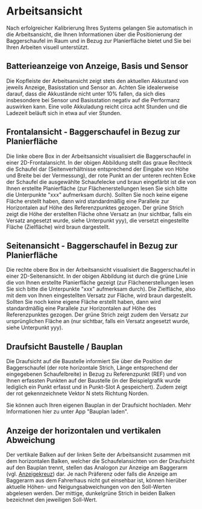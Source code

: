 # Arbeitsansicht
Nach erfolgreicher Kalibrierung Ihres Systems gelangen Sie automatisch in die Arbeitsansicht, die Ihnen Informationen über die Positionierung der Baggerschaufel im Raum und in Bezug zur Planierfläche bietet und Sie bei Ihren Arbeiten visuell unterstützt.

## Batterieanzeige von Anzeige, Basis und Sensor
Die Kopfleiste der Arbeitsansicht zeigt stets den aktuellen Akkustand von jeweils Anzeige, Basisstation und Sensor an. Achten Sie idealerweise darauf, dass die Akkustände nicht unter 10% fallen, da sich dies insbesondere bei Sensor und Basisstation negativ auf die Performanz auswirken kann. Eine volle Akkuladung reicht circa acht Stunden und die Ladezeit beläuft sich in etwa auf vier Stunden. 

## Frontalansicht - Baggerschaufel in Bezug zur Planierfläche
Die linke obere Box in der Arbeitsansicht visualisiert die Baggerschaufel in einer 2D-Frontalansicht. In der obigen Abbildung stellt das graue Rechteck die Schaufel dar (Seitenverhältnisse entsprechend der Eingabe von Höhe und Breite bei der Vermessung), der rote Punkt an der unteren rechten Ecke der Schaufel die ausgewählte Schaufelecke und braun eingefärbt ist die von Ihnen erstellte Planierfläche (zur Flächenerstellungen lesen Sie sich bitte die Unterpunkte "xxx" aufmerksam durch). Sollten Sie noch keine eigene Fläche erstellt haben, dann wird standardmäßig eine Parallele zur Horizontalen auf Höhe des Referenzpunktes gezogen. Der grüne Strich zeigt die Höhe der erstellten Fläche ohne Versatz an (nur sichtbar, falls ein Versatz angesetzt wurde, siehe Unterpunkt yyy), die versetzt eingestellte Fläche (Zielfläche) wird braun dargestellt.

## Seitenansicht - Baggerschaufel in Bezug zur Planierfläche
Die rechte obere Box in der Arbeitsansicht visualisiert die Baggerschaufel in einer 2D-Seitenansicht. In der obigen Abbildung ist durch die grüne Linie die von Ihnen erstellte Planierfläche gezeigt (zur Flächenerstellungen lesen Sie sich bitte die Unterpunkte "xxx" aufmerksam durch). Die Zielfläche, also mit dem von Ihnen eingestellten Versatz zur Fläche, wird braun dargestellt. Sollten Sie noch keine eigene Fläche erstellt haben, dann wird standardmäßig eine Parallele zur Horizontalen auf Höhe des Referenzpunktes gezogen. Der grüne Strich zeigt zudem den Versatz zur ursprünglichen Fläche an (nur sichtbar, falls ein Versatz angesetzt wurde, siehe Unterpunkt yyy). 

## Draufsicht Baustelle / Bauplan
Die Draufsicht auf die Baustelle informiert Sie über die Position der Baggerschaufel (der rote horizontale Strich, Länge entsprechend der eingegebenen Schaufelbreite) in Bezug zu Referenzpunkt (REF) und von Ihnen erfassten Punkten auf der Baustelle (in der Beispielgrafik wurde lediglich ein Punkt erfasst und in Punkt-Slot A gespeichert). Zudem zeigt der rot gekennzeichnete Vektor N stets Richtung Norden. 

Sie können auch Ihren eigenen Bauplan in der Draufsicht hochladen. Mehr Informationen hier zu unter App "Bauplan laden". 

## Anzeige der horizontalen und vertikalen Abweichung
Der vertikale Balken auf der linken Seite der Arbeitsansicht zusammen mit dem horizontalen Balken, welcher die Schaufelansichten von der Draufsicht auf den Bauplan trennt, stellen das Analogon zur Anzeige am Baggerarm (vgl. [Anzeigekreuz](https://docs.excav.de/uebersicht/#anzeigekreuz)) dar. Je nach Präferenz oder falls die Anzeige am Baggerarm aus dem Fahrerhaus nicht gut einsehbar ist, können hierüber aktuelle Höhen- und Neigungsabweichungen von den Soll-Werten abgelesen werden. Der mittige, dunkelgrüne Strich in beiden Balken bezeichnet den jeweiligen Soll-Wert. 